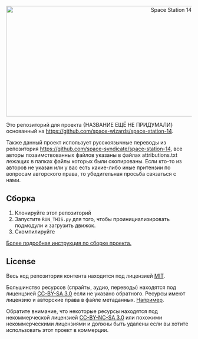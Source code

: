<p align="center"> <img alt="Space Station 14" width="880" height="300" src="https://raw.githubusercontent.com/space-wizards/asset-dump/de329a7898bb716b9d5ba9a0cd07f38e61f1ed05/github-logo.svg" /></p>

Это репозиторий для проекта {НАЗВАНИЕ ЕЩЁ НЕ ПРИДУМАЛИ} основанный на https://github.com/space-wizards/space-station-14.

Также данный проект использует русскоязычные переводы из репозитория https://github.com/space-syndicate/space-station-14, все авторы позаимствованных файлов указаны в файлах attributions.txt лежащих в папках файлы которых были скопированы. Если кто-то из авторов не указан или у вас есть какие-либо иные притензии по вопросам авторского права, то убедительная просьба связаться с нами.

## Сборка

1. Клонируйте этот репозиторий
2. Запустите `RUN_THIS.py` для того, чтобы проинициализировать подмодули и загрузить движок.
3. Скомпилируйте

[Более подробная инструкция по сборке проекта.](https://docs.spacestation14.com/en/general-development/setup.html)

## License

Весь код репозитория контента находится под лицензией [MIT](https://github.com/space-wizards/space-station-14/blob/master/LICENSE.TXT).

Большинство ресурсов (спрайты, аудио, переводы) находятся под лиценцзией [CC-BY-SA 3.0](https://creativecommons.org/licenses/by-sa/3.0/) если не указано обратного. Ресурсы имеют лицензию и авторские права в файле метаданных. [Например](https://github.com/space-wizards/space-station-14/blob/master/Resources/Textures/Objects/Tools/crowbar.rsi/meta.json).

Обратите внимание, что некоторые ресурсы находятся под некоммерческой лицензией [CC-BY-NC-SA 3.0](https://creativecommons.org/licenses/by-nc-sa/3.0/) или похожими некоммерческими лицензиями и должны быть удалены если вы хотите использовать этот проект в коммерции.
